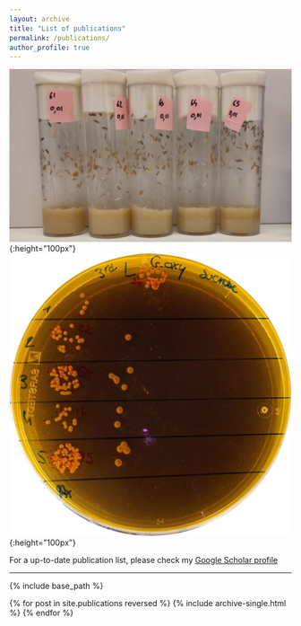 ```yaml
---
layout: archive
title: "List of publications"
permalink: /publications/
author_profile: true
---
```


![](/images/vials1.jpg){:height="100px"} ![](/images/petri.jpg){:height="100px"}

For a up-to-date publication list, please check my [Google Scholar profile](https://scholar.google.fr/citations?user=1rPv6m4AAAAJ&hl=fr)  

___

{% include base_path %}

{% for post in site.publications reversed %}
  {% include archive-single.html %}
{% endfor %}
